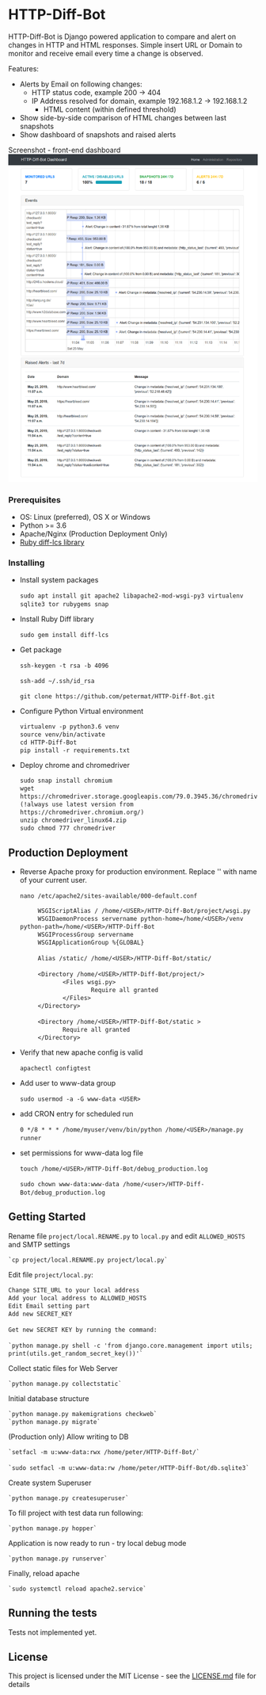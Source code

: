 # HTTP-Diff-Bot

HTTP-Diff-Bot is Django powered application to compare and alert on changes in HTTP and HTML responses.
Simple insert URL or Domain to monitor and receive email every time a change is observed.

Features:

- Alerts by Email on following changes:
	- HTTP status code, example 200 -> 404
  - IP Address resolved for domain, example 192.168.1.2 -> 192.168.1.2
	- HTML content (within defined threshold)
- Show side-by-side comparison of HTML changes between last snapshots
- Show dashboard of snapshots and raised alerts


Screenshot - front-end dashboard
![alt text](screenshot_frontend.png)

### Prerequisites

- OS: Linux (preferred), OS X or Windows
- Python >= 3.6
- Apache/Nginx  (Production Deployment Only)
- [Ruby diff-lcs library](https://rubygems.org/gems/diff-lcs)

### Installing

- Install system packages

	`sudo apt install git apache2 libapache2-mod-wsgi-py3 virtualenv sqlite3 tor rubygems snap`

- Install Ruby Diff library

	`sudo gem install diff-lcs`

- Get package
		
	`ssh-keygen -t rsa -b 4096`
	
	`ssh-add ~/.ssh/id_rsa`

	`git clone https://github.com/petermat/HTTP-Diff-Bot.git`

- Configure Python Virtual environment
	```
	virtualenv -p python3.6 venv
	source venv/bin/activate
	cd HTTP-Diff-Bot
	pip install -r requirements.txt
	```

- Deploy chrome and chromedriver  
    ```
    sudo snap install chromium    
    wget https://chromedriver.storage.googleapis.com/79.0.3945.36/chromedriver_linux64.zip (!always use latest version from https://chromedriver.chromium.org/)
    unzip chromedriver_linux64.zip 
    sudo chmod 777 chromedriver
    ```

## Production Deployment


- Reverse Apache proxy for production environment. Replace '<USER>' with name of your current user.
 
    `nano /etc/apache2/sites-available/000-default.conf`
    

    ```
         WSGIScriptAlias / /home/<USER>/HTTP-Diff-Bot/project/wsgi.py
         WSGIDaemonProcess servername python-home=/home/<USER>/venv python-path=/home/<USER>/HTTP-Diff-Bot
         WSGIProcessGroup servername
         WSGIApplicationGroup %{GLOBAL}
    
         Alias /static/ /home/<USER>/HTTP-Diff-Bot/static/
    
         <Directory /home/<USER>/HTTP-Diff-Bot/project/>
                <Files wsgi.py>
                        Require all granted
                </Files>
         </Directory>
    
         <Directory /home/<USER>/HTTP-Diff-Bot/static >
                Require all granted
         </Directory>
    
    ```

- Verify that new apache config is valid

    `apachectl configtest`


- Add user to www-data group

	`sudo usermod -a -G www-data <USER>`


- add CRON entry for scheduled run

	`0 */8 * * * /home/myuser/venv/bin/python /home/<USER>/manage.py runner`

- set permissions for www-data log file

	`touch /home/<USER>/HTTP-Diff-Bot/debug_production.log`	
	
	`sudo chown www-data:www-data /home/<user>/HTTP-Diff-Bot/debug_production.log`

## Getting Started

Rename file `project/local.RENAME.py` to `local.py` and edit `ALLOWED_HOSTS` and SMTP settings

    `cp project/local.RENAME.py project/local.py`

Edit file `project/local.py`:

    Change SITE_URL to your local address
    Add your local address to ALLOWED_HOSTS
    Edit Email setting part
    Add new SECRET_KEY 

    Get new SECRET KEY by running the command:
    
    `python manage.py shell -c 'from django.core.management import utils; print(utils.get_random_secret_key())'`

Collect static files for Web Server

	`python manage.py collectstatic`

Initial database structure

	`python manage.py makemigrations checkweb`
	`python manage.py migrate`


(Production only) Allow writing to DB

    `setfacl -m u:www-data:rwx /home/peter/HTTP-Diff-Bot/`

	`sudo setfacl -m u:www-data:rw /home/peter/HTTP-Diff-Bot/db.sqlite3`

Create system Superuser

	`python manage.py createsuperuser`


To fill project with test data run following:

	`python manage.py hopper`

Application is now ready to run - try local debug mode

	`python manage.py runserver`

Finally, reload apache

    `sudo systemctl reload apache2.service`

## Running the tests

Tests not implemented yet.


## License

This project is licensed under the MIT License - see the [LICENSE.md](LICENSE.md) file for details
